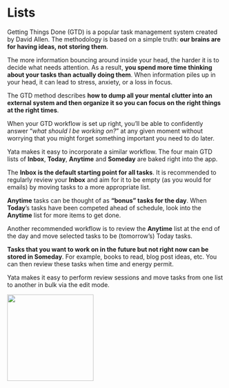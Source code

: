 # Lists

Getting Things Done (GTD) is a popular task management system created by David Allen. The methodology is based on a simple truth: **our brains are for having ideas, not storing them**.

The more information bouncing around inside your head, the harder it is to decide what needs attention. As a result, **you spend more time thinking about your tasks than actually doing them**. When information piles up in your head, it can lead to stress, anxiety, or a loss in focus.

The GTD method describes **how to dump all your mental clutter into an external system and then organize it so you can focus on the right things at the right times**.

When your GTD workflow is set up right, you’ll be able to confidently answer “*what should I be working on?*” at any given moment without worrying that you might forget something important you need to do later.

Yata makes it easy to incorporate a similar workflow. The four main GTD lists of **Inbox**, **Today**, **Anytime** and **Someday** are baked right into the app.


The **Inbox is the default starting point for all tasks**. It is recommended to regularly review your **Inbox** and aim for it to be empty (as you would for emails) by moving tasks to a more appropriate list. 

**Anytime** tasks can be thought of as **“bonus” tasks for the day**. When **Today**’s tasks have been competed ahead of schedule, look into the **Anytime** list for more items to get done. 

Another recommended workflow is to review the **Anytime** list at the end of the day and move selected tasks to be (tomorrow’s) Today tasks.

**Tasks that you want to work on in the future but not right now can be stored in Someday**. For example, books to read, blog post ideas, etc. You can then review these tasks when time and energy permit.


Yata makes it easy to perform review sessions and move tasks from one list to another in bulk via the edit mode.

<img src="https://beetee17.github.io/docs/assets/Yata/gifs/BulkMoveDemo@3x.gif" width="200">
